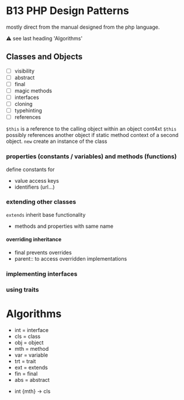 # B13 PHP Design Patterns

mostly direct from the manual designed from the php language.

⚠️ see last heading 'Algorithms'


## Classes and Objects

- [ ] visibility
- [ ] abstract
- [ ] final
- [ ] magic methods
- [ ] interfaces
- [ ] cloning
- [ ] typehinting
- [ ] references

`$this` is a reference to the calling object within an object cont4xt
`$this` possibly references another object if static method context of a second object.
`new` create an instance of the class


### properties (constants / variables) and methods (functions)

define constants for
- value access keys
- identifiers (url...)


### extending other classes

`extends` inherit base functionality
- methods and properties with same name


#### overriding inheritance

- final prevents overrides
- parent:: to access overridden implementations


### implementing interfaces


### using traits


# Algorithms

* int = interface
* cls = class
* obj = object
* mth = method
* var = variable
* trt = trait
* ext = extends
* fin = final
* abs = abstract

- int {mth} -> cls
